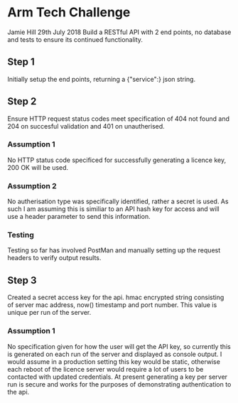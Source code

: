 # Arm Tech Challenge

Jamie Hill
29th July 2018
Build a RESTful API with 2 end points, no database and tests to ensure its continued functionality.

## Step 1

Initially setup the end points, returning a {"service":<name>} json string.

## Step 2

Ensure HTTP request status codes meet specification of 404 not found and 204 on succesful validation and 401 on unautherised.

### Assumption 1

No HTTP status code specificed for successfully generating a licence key, 200 OK will be used.

### Assumption 2

No autherisation type was specifically identified, rather a secret is used. As such I am assuming this is similiar to an API hash key for access and will use a header parameter to send this information.

### Testing

Testing so far has involved PostMan and manually setting up the request headers to verify output results.

## Step 3

Created a secret access key for the api. hmac encrypted string consisting of server mac address, now() timestamp and port number. This value is unique per run of the server.

### Assumption 1

No specification given for how the user will get the API key, so currently this is generated on each run of the server and displayed as console output. I would assume in a production setting this key would be static, otherwise each reboot of the licence server would require a lot of users to be contacted with updated credentials. At present generating a key per server run is secure and works for the purposes of demonstrating authentication to the api.